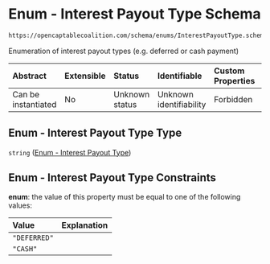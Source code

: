 # Enum - Interest Payout Type Schema

```txt
https://opencaptablecoalition.com/schema/enums/InterestPayoutType.schema.json
```

Enumeration of interest payout types (e.g. deferred or cash payment)

| Abstract            | Extensible | Status         | Identifiable            | Custom Properties | Additional Properties | Access Restrictions | Defined In                                                                                                 |
| :------------------ | :--------- | :------------- | :---------------------- | :---------------- | :-------------------- | :------------------ | :--------------------------------------------------------------------------------------------------------- |
| Can be instantiated | No         | Unknown status | Unknown identifiability | Forbidden         | Allowed               | none                | [InterestPayoutType.schema.json](../../schema/enums/InterestPayoutType.schema.json "open original schema") |

## Enum - Interest Payout Type Type

`string` ([Enum - Interest Payout Type](interestpayouttype.md))

## Enum - Interest Payout Type Constraints

**enum**: the value of this property must be equal to one of the following values:

| Value        | Explanation |
| :----------- | :---------- |
| `"DEFERRED"` |             |
| `"CASH"`     |             |
